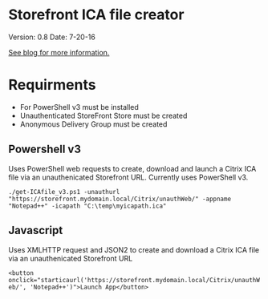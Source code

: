 # Storefront ICA file creator

Version: 0.8
Date: 7-20-16

[See blog for more information.](http://techdrabble.com/citrix/21-create-an-ica-file-from-storefront-using-powershell-or-javascript)

# Requirments
* For PowerShell v3 must be installed
* Unauthenticated StoreFront Store must be created
* Anonymous Delivery Group must be created

## Powershell v3 
Uses PowerShell web requests to create, download and launch a Citrix ICA file via an unauthenicated Storefront URL.  Currently uses PowerShell v3.

`./get-ICAfile_v3.ps1 -unauthurl "https://storefront.mydomain.local/Citrix/unauthWeb/" -appname "Notepad++" -icapath "C:\temp\myicapath.ica"`


## Javascript
Uses XMLHTTP request and JSON2 to create and download a Citrix ICA file via an unauthenicated Storefront URL

`<button onclick="starticaurl('https://storefront.mydomain.local/Citrix/unauthWeb/', 'Notepad++')">Launch App</button>`
